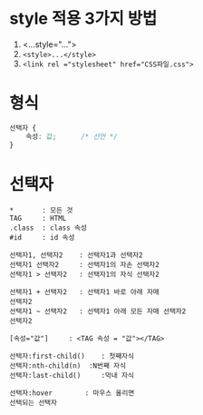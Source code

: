 # style 적용 3가지 방법
1. <...style="...">
2. `<style>...</style>`
3. `<link rel ="stylesheet" href="CSS파일.css">`

# 형식
~~~css
선택자 {
    속성: 값;      /* 선언 */
}
~~~

# 선택자
~~~
*       : 모든 것
TAG     : HTML
.class  : class 속성
#id     : id 속성

선택자1, 선택자2    : 선택자1과 선택자2
선택자1 선택자2     : 선택자1의 자손 선택자2
선택자1 > 선택자2   : 선택자1의 자식 선택자2

선택자1 + 선택자2   : 선택자1 바로 아래 자매
선택자2
선택자1 ~ 선택자2   : 선택자1 아래 모든 자매 선택자2
선택자2

[속성="값"]     : <TAG 속성 = "값"></TAG>

선택자:first-child()    : 첫째자식
선택자:nth-child(n)  :N번째 자식
선택자:last-child()     :막내 자식

선택자:hover        : 마우스 올리면
선택되는 선택자
~~~

